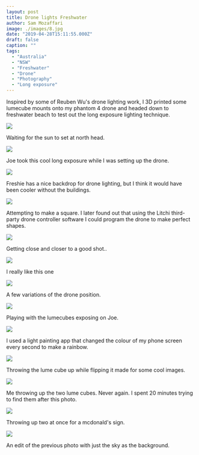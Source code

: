 ```yaml
---
layout: post
title: Drone lights Freshwater
author: Sam Mozaffari
image: ./images/8.jpg
date: "2019-04-28T15:11:55.000Z"
draft: false
caption: ""
tags: 
  - "Australia"
  - "NSW"
  - "Freshwater"
  - "Drone"
  - "Photography"
  - "Long exposure"
---
```



Inspired by some of Reuben Wu's drone lighting work, I 3D printed some lumecube mounts onto my phantom 4 drone and headed down to freshwater beach to test out the long exposure lighting technique.

![](./images/1.jpg)

Waiting for the sun to set at north head.

![](./images/2.jpg)

Joe took this cool long exposure while I was setting up the drone.

![](./images/3.jpg)

Freshie has a nice backdrop for drone lighting, but I think it would have been cooler without the buildings.

![](./images/5.jpg)

Attempting to make a square. I later found out that using the Litchi third-party drone controller software I could program the drone to make perfect shapes.

![](./images/7.jpg)

Getting close and closer to a good shot..

![](./images/8.jpg)

I really like this one

![](./images/9.jpg)

A few variations of the drone position.

![](./images/10.jpg)

Playing with the lumecubes exposing on Joe.

![](./images/11.jpg)

I used a light painting app that changed the colour of my phone screen every second to make a rainbow.

![](./images/12.jpg)


Throwing the lume cube up while flipping it made for some cool images.

![](./images/13.jpg)


Me throwing up the two lume cubes. Never again. I spent 20 minutes trying to find them after this photo.

![](./images/15.jpg)


Throwing up two at once for a mcdonald's sign.

![](./images/14.jpg)


An edit of the previous photo with just the sky as the background.